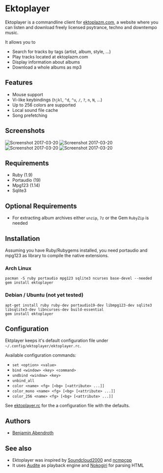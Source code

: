 # Ektoplayer

Ektoplayer is a commandline client for [ektoplazm.com](http://www.ektoplazm.com), a website where you can listen and download freely licensed psytrance, techno and downtempo music. 

It allows you to
  * Search for tracks by tags (artist, album, style, ...)
  * Play tracks located at ektoplazm.com
  * Display information about albums
  * Download a whole albums as mp3

## Features

  * Mouse support
  * Vi-like keybindings (`hjkl`, `^d`, `^u`, `/`, `?`, `n`, `N`, ...)
  * Up to 256 colors are supported
  * Local sound file cache
  * Song prefetching

## Screenshots

![Screenshot 2017-03-20](http://pixelbanane.de/yafu/454463454/ekto1.gif)
![Screenshot 2017-03-20](http://pixelbanane.de/yafu/1213960318/ekto2.gif)
![Screenshot 2017-03-20](http://pixelbanane.de/yafu/1573688123/ekto3.gif)
![Screenshot 2017-03-20](http://pixelbanane.de/yafu/3388136564/ekto4.gif)

## Requirements

  * Ruby (1.9)
  * Portaudio (19)
  * Mpg123 (1.14)
  * Sqlite3 

## Optional Requirements

  * For extracting album archives either `unzip`, `7z` or the Gem `RubyZip` is needed

## Installation

Assuming you have Ruby/Rubygems installed, you need portaudio and mpg123 as
library to compile the native extensions.

### Arch Linux

    pacman -S ruby portaudio mpg123 sqlite3 ncurses base-devel --needed
    gem install ektoplayer

### Debian / Ubuntu (not yet tested)

    apt-get install ruby ruby-dev portaudio19-dev libmpg123-dev sqlite3 libsqlite3-dev libncurses-dev build-essential
    gem install ektoplayer

## Configuration

Ektplayer keeps it's default configuration file under `~/.config/ektoplayer/ektoplayer.rc`.

Available configuration commands:
   * `set <option> <value>`
   * `bind <window> <key> <command>`
   * `undbind <window> <key>`
   * `unbind_all`
   * `color <name> <fg> [<bg> [<attribute> ...]]`
   * `color_mono <name> <fg> [<bg> [<attribute> ...]]`
   * `color_256 <name> <fg> [<bg> [<attribute> ...]]`

See [ektoplayer.rc](https://github.com/braph/ektoplayer/blob/master/doc/ektoplayer.rc) for the a configuration file with the defaults.

## Authors

  * [Benjamin Abendroth](https://github.com/braph)

## See also

  * Ektoplayer was inspired by [Soundcloud2000](https://github.com/grobie/soundcloud2000) and [ncmpcpp](https://github.com/arybczak/ncmpcpp)
  * It uses [Audite](https://github.com/georgi/audite) as playback engine and [Nokogiri](http://www.nokogiri.org/) for parsing HTML
